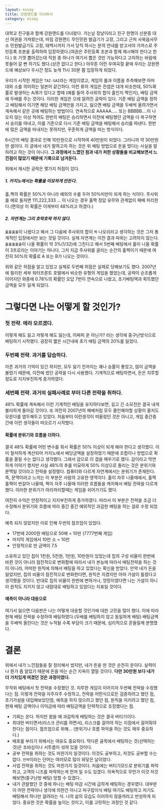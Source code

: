 ```yaml
---
layout: essay
title: 강원랜드를 다녀와서
category: essay
---
```


대학교 친구들과 함께 강원랜드를 다녀왔다. 가는날 장날이라고 친구 한명이 신분증 대신 여권을 가져왔는데, 마침 강원랜드 무인민원 발급기가 고장, 그리고 근처 사북읍사무소 민원발급기도 고장, 태백시까지 가서 당직 하시는 분의 안내를 받고서야 가까스로 주민등록 초본을 출력하여 입장하였다.(여권은 주민등록 초본과 함께 제시해야 한다고 한다.) 또 기껏 뽑아갔는데 직원 중 하나가 여기서 뽑은 것만 가능하다고 고지하는 바람에 못들어 갈 뻔 하기도 했다.(상관 없다고 한다.) 아무튼 이런 우여곡절 끝에 우리는 강원랜드에 예상보다 두시간 정도 늦게 11시 30분 쯤 입장하게 되었다.

우리가 시작한 게임은 `TAI-SAI`라는 게임이였고, 게임의 룰과 이름을 추측해보면 아마 대와 소를 의미하는 일본어 같긴하다. 이런 류의 게임은 컨셉은 대개 비슷한데, 50%확률로 발생하는 A/B가 있다고 할때 (예를 들어 주사위의 합이 홀인지 짝인지), 배팅 금액에 두배를 주는 것이다. 이러한 게임은 으레 알려진 공략이 있다. 기준 배팅 금액을 정하고 배팅해서 이기면 해당 배팅 금액만을 가지고, 잃으면 배팅 금액을 두배씩 올려가면서 계속해서 같은 곳에 배팅하는 방법이다. 연속적으로 AAAAA..... 또는 BBBBB....이 나오지 않는 이상 적어도 한번의 배팅은 승리하면서 이전에 배팅했던 금액을 다 복구하면서 승리를 따내고, 이를 기준으로 다시 기준 배팅 금액을 배팅해서 승리를 따낸다. 한번에 많은 금액을 따내지는 못하지만, 꾸준하게 금액을 따는 방식이다.

6시간의 배팅 결과로 인해 10만원으로 시작하여 40만원이 되었다. 그러니까 약 30만원 딴 셈이다. 이 글에서 내가 말하고자 하는 것은 위 배팅 방법으로 돈을 땄다는 사실을 말하려고 하는 것이 아니다. **그 과정에서 느꼈던 점과 내가 처한 상황들을 비교해보면서 느낀점이 많았기 때문에 기록으로 남겨둔다.**

위에서 제시한 공략은 몇가지 허점이 있다.

##### 1. 카지노에서는 확률을 미묘하게 만든다.

홀,짝의 확률은 50%가 아니라 예외의 수를 두어 50%미만이 되게 하는 식이다. 주사위를 예로 들자면 111,222,333 ... 이 나오는 경우 홀짝 정답 유무와 관계없이 패배 처리한다.(편의상 이 확률은 이제부터 48%라고 하겠다.)

##### 2. 자연계는 그리 호락호락 하지 않다.

`홀홀홀홀`이 나왔다고 해서 그 다음에 주사위의 합이 `짝` 나오리라고 생각하는 것은 그저 통계적인 입장에서만 보는 것일 것이다. 실제 자연계는 이전 결과 따위는 고려하지 않는다. `홀홀홀홀홀`이 나올 확률이 약 3%(1/32)에 그친다고 해서 5번째 배팅에서 홀이 나올 확률이 3프로라는 이야기는 아니다. 그저 지금 주사위를 굴리는 순간의 홀짝이기 때문에 여전히 50%의 확률로 A 또는 B가 나오는 것이다.

위와 같은 허점을 알고 있었고 실제로 두번째 허점은 실제로 당해보기도 했다. 2007년에 필리핀 세부 워터프론트 호텔에서 비슷한 유형의 게임을 했었는데, 공략이 순조롭게 이어지던 와중에 0.78%의 확률인 오답 7번이 연속으로 나왔고, 초기배팅액과 획득했던 금액을 모두 잃게 되었다.

# 그렇다면 나는 어떻게 할 것인가?

### 첫 전략. 에라 모르겠다.

이렇게 해도 잃고 저렇게 해도 잃는데, 어짜피 운 아닌가? 라는 생각에 중구난방식으로 배팅하기 시작했다. 굉장히 짧은 시간내에 초기 배팅 금액의 20%를 잃었다.

### 두번째 전략. 과거를 답습하다.

아픈 과거의 기억이 있긴 하지만, 모두 잃기 전까지는 꽤나 승률이 좋았고, 많이 금액을 불렸기 때문에, 이전에 썼던 공략을 다시 사용했다. 기계적으로 배팅하면서, 돈은 지루할 정도로 지지부진하게 증가하였다.

### 세번째 전략. 과거의 실패사례로 부터 다른 전략을 취하다.

48% 확률에 계속해서 이런 기계적인 배팅을 유지하다보면, 길고 긴 소모전은 결국 내게 불리하게 돌아갈 것이다. 또 여전히 2007년의 패배처럼 모두 올인해야할 상황이 올지도 모른다를 염두해두고 있었다. 처음부터 이런생각이 떠올랐던 것은 아니고, 게임 중간중간에 이런 생각들이 떠오르기 시작했다.

#### 확률에 분위기와 흐름을 더하다.

결국 48% 확률에 어떤 변수를 줘서 확률은 50% 이상이 되게 해야 한다고 생각했다. 이미 철저하게 계산되어 카지노에서 배당금액을 설정하였기 때문에 조합이나 방법으로 확률을 올릴 수는 없다고 생각했다. 그래서 감으로 이 갭을 매우기로 했다. 감이라고 막연하게 이야기 했지만 사실 48%의 추를 미묘하게 50% 이상으로 돌리는 것은 분위기와 문맥일 것이라고 전략을 설정했다. 컴퓨터와 다르게 자연계에서는 분위기가 존재한다. 즉, 문맥이라고 느끼는 이 부분은 사람의 고유한 영역이다. 홀이 자주 나올때에서, 홀짝홀짝이 번갈아 나올때, 짝이 자주 나올때 이러한 흐름들을 캐치해서 배팅 전략을 다르게 했다. 이러한 분위기가 아리까리할때는 게임을 쉬어가기도 했다.

여전히 수익은 안정적이고 지지부진하게 증가하였다. 따라서 이 부분은 전략을 조금 더 수정해서 분위기와 흐름에 따라 중간 중간 예외적인 과감한 배팅을 하는 걸로 수정 되었다.

예측 되지 않았지만 이로 인해 두번의 점프업이 있었다.

- 17번에 2000원 배팅으로 50배 = 10만 (7777번째 게임)
- 마지막 게임에서 10만 소 = 10만
- 안정적으로 딴 금액이 7.5

소유하고 있던 칩이 1천원, 5천원, 1만원, 10만원이 있었는데 칩의 구성 비율이 한번에 바뀐 것이 아니라 점진적으로 변화함에 따라서 내가 본능에 따라서 배팅전략을 하는 것이 아니라, 어떠한 원칙에 의해서 배팅을 하고 있었다는 확신을 받았다. 만약 내가 돈을 잃었지만, 칩의 비율이 점진적으로 변화한다면, 원칙은 지켰지만 아마 가설이 틀렸다고 생각했을 것이다. 반대로 칩의 비율이 한번에 변하거나, 엉망이였다면 나는 가설이 아니라 원칙도 지키지 않고 내맘대로 배팅하고 있었다는 지표일 것이다.

#### 예측이 아니라 대응으로

여기서 잃으면 다음판은 나는 어떻게 대응할 것인가에 대한 고민을 많이 했다. 이에 따라 현재 배팅 전략을 수정하여 배팅하였다.(두배를 배팅하지 않고 동일하게 배팅) 배팅금액을 두배씩 올린다는 것은 누적될 수록 부담이 크기 때문에, 심리적으로 흔들릴께 분명했다.

# 결론

위에서 내가 느낀점들을 잘 정리해서 썼지만, 내가 돈을 딴 것은 순전히 운이다. 실력이나 뭔가 좀 알았기 때문에 돈을 따는 순간 지옥이 열릴 것이다. **다만 30만원 보다 내가 더 가치있게 여겼던 것은 과정이였다.**

무작위 배팅에서 첫 전략을 수정했던 것. 지루한 게임이 이어지자 두번째 전략을 수정했다는 점. 이렇게 전략을 자주자주 수정하고, 전략을 어떤식으로든 검증하려고 했던 점, 초기가설을 대입해보았던점, 예측을 하지 않으려고 했던 점, 원칙을 지키려고 했던 점, 현재 배팅 금액이나 이익금에 따라 배팅금액을 탄력적으로 조정했다는 점.

- 기회는 온다. 하지만 왔을 때 과감하게 배팅하는 것은 결국 버티기이다.
- 최대한 버티면서(리스크 관리를 하면서), 리스크를 걸어야 하는 지점에서 걸어줘야 한다는 점이다. 점프업으로 위해... (분위기나 흐름 파악을 하는 것도 매우 중요하다.)
- 배포를 부리기 위해서는 여유도 중요하다. 막다른 골목에서 배팅하는 것(선택하는 것)은 조바심이나 서투름이 섞여 있을 것이다.
- 공부 전략을 취하는 것도 마찬가지 일것이다. 이것도 공부하고, 저것도 공부할 수는 없다. `전략`이라는 단어는 여러모로 많이 와닿은 날이었다.
- 사업 전략을 취하는 것도 마찬가지 일것이다. 처음에는 버티기모드로 분위기를 파악하고, 고객의 니즈를 파악하는게 먼저 일 수도 있겠다. 의욕적으로 무언가 이것 저것 해보면(중구난방 배팅) 망할 수 있겠다..
- 내가 관찰했던 것 중에 하나는 배팅 마감 시간에 급하게 배팅하는 경우였다. 대부분이 어떤 전략이나 생각에 의한건 아니고 마구잡이식 배팅 여기도 배팅하고 저기도 배팅해서 하나만 걸려라는 식. 나의 삶의 모습도 이러하지 않을까라고 반성하게 되었다. 중요한 것은 확률을 높이는 것이고, 이를 고민하는 과정인 것 같다.
